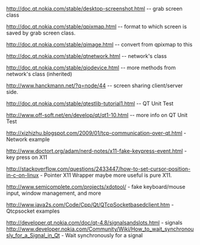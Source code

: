 http://doc.qt.nokia.com/stable/desktop-screenshot.html -- grab screen class

http://doc.qt.nokia.com/stable/qpixmap.html -- format to which screen is saved by grab screen class.

http://doc.qt.nokia.com/stable/qimage.html -- convert from qpixmap to this

http://doc.qt.nokia.com/stable/qtnetwork.html -- network's class

http://doc.qt.nokia.com/stable/qiodevice.html -- more methods from network's class (inherited)

http://www.hanckmann.net/?q=node/44 -- screen sharing client/server side.


http://doc.qt.nokia.com/stable/qtestlib-tutorial1.html -- QT Unit Test

http://www.off-soft.net/en/develop/qt/qt1-10.html -- more info on QT Unit Test

http://xizhizhu.blogspot.com/2009/01/tcp-communication-over-qt.html - Network example

http://www.doctort.org/adam/nerd-notes/x11-fake-keypress-event.html  - key press on X11

http://stackoverflow.com/questions/2433447/how-to-set-cursor-position-in-c-on-linux - Pointer X11 Wrapper maybe more useful is pure X11.

http://www.semicomplete.com/projects/xdotool/ - fake keyboard/mouse input, window management, and more

http://www.java2s.com/Code/Cpp/Qt/QTcpSocketbasedclient.htm - Qtcpsocket examples


http://developer.qt.nokia.com/doc/qt-4.8/signalsandslots.html - signals
http://www.developer.nokia.com/Community/Wiki/How_to_wait_synchronously_for_a_Signal_in_Qt - Wait synchronously for a signal